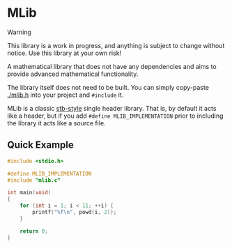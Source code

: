 # MLib

> [!WARNING]
> This library is a work in progress, and anything is subject to change without notice. Use this library at your own risk!

A mathematical library that does not have any dependencies and aims to provide advanced mathematical functionality.

The library itself does not need to be built. You can simply copy-paste [./mlib.h](./mlib.h) into your project and `#include` it.

MLib is a classic [stb-style](https://github.com/nothings/stb) single header library. That is, by default it acts like a header, but if you add `#define MLIB_IMPLEMENTATION` prior to including the library it acts like a source file.

## Quick Example

```c
#include <stdio.h>

#define MLIB_IMPLEMENTATION
#include "mlib.c"

int main(void)
{
    for (int i = 1; i < 11; ++i) {
        printf("%f\n", powd(i, 2));
    }

    return 0;
}
```
